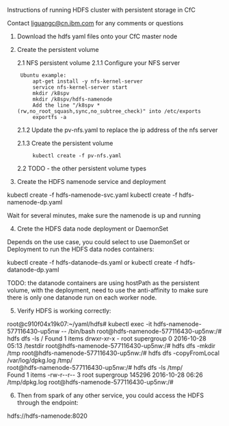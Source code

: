 Instructions of running HDFS cluster with persistent storage in CfC

Contact liguangc@cn.ibm.com for any comments or questions

1. Download the hdfs yaml files onto your CfC master node

2. Create the persistent volume

   2.1 NFS persistent volume
    2.1.1 Configure your NFS server

        Ubuntu example:
            apt-get install -y nfs-kernel-server
            service nfs-kernel-server start
            mkdir /k8spv
            mkdir /k8spv/hdfs-namenode
            Add the line "/k8spv *(rw,no_root_squash,sync,no_subtree_check)" into /etc/exports
            exportfs -a

    2.1.2 Update the pv-nfs.yaml to replace the ip address of the nfs server

    2.1.3 Create the persistent volume

            kubectl create -f pv-nfs.yaml

   2.2 TODO - the other persistent volume types

3. Create the HDFS namenode service and deployment

kubectl create -f hdfs-namenode-svc.yaml
kubectl create -f hdfs-namenode-dp.yaml

Wait for several minutes, make sure the namenode is up and running

4. Crete the HDFS data node deployment or DaemonSet

Depends on the use case, you could select to use DaemonSet or Deployment to run the HDFS data nodes containers:

kubectl create -f hdfs-datanode-ds.yaml
or
kubectl create -f hdfs-datanode-dp.yaml

TODO: the datanode containers are using hostPath as the persistent volume, with the deployment, need to use the anti-affinity to make sure there is only one datanode run on each worker node.

5. Verify HDFS is working correctly:

root@c910f04x19k07:~/yaml/hdfs# kubectl exec -it hdfs-namenode-577116430-up5nw -- /bin/bash
root@hdfs-namenode-577116430-up5nw:/# hdfs dfs -ls /
Found 1 items
drwxr-xr-x   - root supergroup          0 2016-10-28 05:13 /testdir
root@hdfs-namenode-577116430-up5nw:/# hdfs dfs -mkdir /tmp
root@hdfs-namenode-577116430-up5nw:/# hdfs dfs -copyFromLocal /var/log/dpkg.log /tmp/                  
root@hdfs-namenode-577116430-up5nw:/# hdfs dfs -ls /tmp/  
Found 1 items
-rw-r--r--   3 root supergroup     145296 2016-10-28 06:26 /tmp/dpkg.log
root@hdfs-namenode-577116430-up5nw:/# 

6. Then from spark of any other service, you could access the HDFS through the endpoint: 

hdfs://hdfs-namenode:8020
